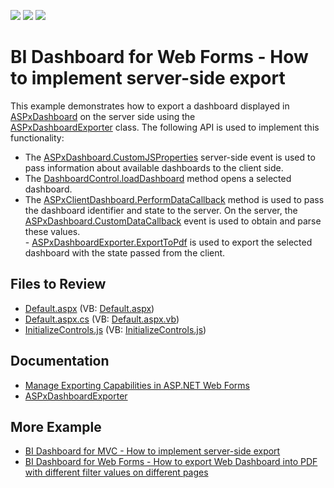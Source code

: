 <!-- default badges list -->
![](https://img.shields.io/endpoint?url=https://codecentral.devexpress.com/api/v1/VersionRange/128579857/23.1.2%2B)
[![](https://img.shields.io/badge/Open_in_DevExpress_Support_Center-FF7200?style=flat-square&logo=DevExpress&logoColor=white)](https://supportcenter.devexpress.com/ticket/details/T500219)
[![](https://img.shields.io/badge/📖_How_to_use_DevExpress_Examples-e9f6fc?style=flat-square)](https://docs.devexpress.com/GeneralInformation/403183)
<!-- default badges end -->

# BI Dashboard for Web Forms - How to implement server-side export

This example demonstrates how to export a dashboard displayed in [ASPxDashboard](https://docs.devexpress.com/Dashboard/DevExpress.DashboardWeb.ASPxDashboard) on the server side using the [ASPxDashboardExporter](https://docs.devexpress.com/Dashboard/DevExpress.DashboardWeb.ASPxDashboardExporter) class. The following API is used to implement this functionality:

- The [ASPxDashboard.CustomJSProperties](https://docs.devexpress.com/Dashboard/DevExpress.DashboardWeb.ASPxDashboard.CustomJSProperties) server-side event is used to pass information about available dashboards to the client side.
- The [DashboardControl.loadDashboard](https://docs.devexpress.com/Dashboard/js-DevExpress.Dashboard.DashboardControl?p=netframework#js_devexpress_dashboard_dashboardcontrol_loaddashboard_dashboardid_) method opens a selected dashboard.  
- The [ASPxClientDashboard.PerformDataCallback](https://docs.devexpress.com/Dashboard/js-DevExpress.Dashboard.Web.WebForms.ASPxClientDashboard?p=netframework#js_aspxclientdashboard_performdatacallback_parameter_oncallback_) method is used to pass the dashboard identifier and state to the server. On the server, the [ASPxDashboard.CustomDataCallback](https://docs.devexpress.com/Dashboard/DevExpress.DashboardWeb.ASPxDashboard.CustomDataCallback?p=netframework) event is used to obtain and parse these values.  
- [ASPxDashboardExporter.ExportToPdf](https://docs.devexpress.com/Dashboard/DevExpress.DashboardWeb.WebDashboardExporter.ExportToPdf.overloads) is used to export the selected dashboard with the state passed from the client.

## Files to Review

* [Default.aspx](./CS/ASPxDashboard_ServerExport/Default.aspx) (VB: [Default.aspx](./VB/ASPxDashboard_ServerExport/Default.aspx))
* [Default.aspx.cs](./CS/ASPxDashboard_ServerExport/Default.aspx.cs) (VB: [Default.aspx.vb](./VB/ASPxDashboard_ServerExport/Default.aspx.vb))
* [InitializeControls.js](./CS/ASPxDashboard_ServerExport/Scripts/InitializeControls.js) (VB: [InitializeControls.js](./VB/ASPxDashboard_ServerExport/Scripts/InitializeControls.js))

## Documentation

- [Manage Exporting Capabilities in ASP.NET Web Forms](https://docs.devexpress.com/Dashboard/12140/web-dashboard/integrate-dashboard-component/aspnet-web-forms-dashboard-control/manage-exporting-capabilities)
- [ASPxDashboardExporter](https://docs.devexpress.com/Dashboard/DevExpress.DashboardWeb.ASPxDashboardExporter)

## More Example

- [BI Dashboard for MVC - How to implement server-side export](https://github.com/DevExpress-Examples/asp-net-mvc-dashboard-implement-server-side-export)
- [BI Dashboard for Web Forms - How to export Web Dashboard into PDF with different filter values on different pages](https://github.com/DevExpress-Examples/web-forms-dashboard-pdf-export-with-filter-values-on-different-pages)
